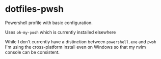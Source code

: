 # dotfiles-pwsh

Powershell profile with basic configuration.

Uses `oh-my-posh` which is currently installed elsewhere

While I don't currently have a distinction between `powershell.exe` and `pwsh` I'm using the cross-platform install even on Windows so that my nvim console can be consistent.

